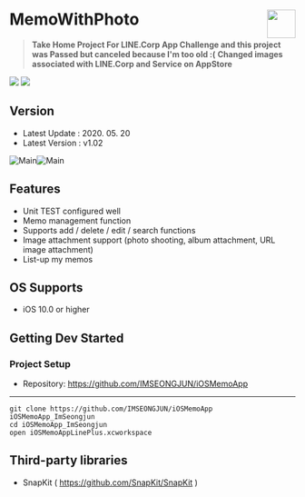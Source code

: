 
# MemoWithPhoto <img src = "https://github.com/IMSEONGJUN/iOSMemoApp/blob/master/images/Icon-60.png?raw=true" width = 50 align = right>

> **Take Home Project For LINE.Corp App Challenge and this project was Passed but canceled because I'm too old :(**
> **Changed images associated with LINE.Corp and Service on AppStore** 

[<img src = "https://devimages-cdn.apple.com/app-store/marketing/guidelines/images/badge-download-on-the-app-store.svg">](https://apps.apple.com/us/app/memowithphoto/id1506735819?mt=8) [<img src = "https://devimages-cdn.apple.com/app-store/marketing/guidelines/images/badge-download-on-the-app-store-kr.svg">](https://apps.apple.com/kr/app/memowithphoto/id1506735819?mt=8)

## Version

- Latest Update : 2020. 05. 20
- Latest Version : v1.02

![Main](https://github.com/IMSEONGJUN/iOSMemoApp/raw/master/images/00.png)![Main](https://github.com/IMSEONGJUN/iOSMemoApp/raw/master/images/01.jpg)

## Features
- Unit TEST configured well
- Memo management function
- Supports add / delete / edit / search functions
- Image attachment support (photo shooting, album attachment, URL image attachment)
- List-up my memos

## OS Supports

- iOS 10.0 or higher

## Getting Dev Started

### Project Setup

- Repository: https://github.com/IMSEONGJUN/iOSMemoApp
---
```
git clone https://github.com/IMSEONGJUN/iOSMemoApp iOSMemoApp_ImSeongjun
cd iOSMemoApp_ImSeongjun
open iOSMemoAppLinePlus.xcworkspace
```
 
## Third-party libraries

- SnapKit ( https://github.com/SnapKit/SnapKit )
